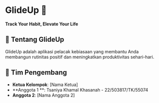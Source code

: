 # GlideUp 🚀  
**Track Your Habit, Elevate Your Life**  

## 📌 Tentang GlideUp  
GlideUp adalah aplikasi pelacak kebiasaan yang membantu Anda membangun rutinitas positif dan meningkatkan produktivitas sehari-hari.  

## 👥 Tim Pengembang  
- **Ketua Kelompok**: [Nama Ketua]  
- **Anggota 1	**: Tsaniya Khamal Khasanah - 22/503817/TK/55074 
- **Anggota 2**: [Nama Anggota 2]  
